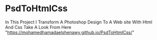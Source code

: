 # PsdToHtmlCss

In This Project I Transform A Photoshop Design To A Web site With Html And Css
Take A Look From Here "https://mohamedhamadaelshenawy.github.io/PsdToHtmlCss/"
